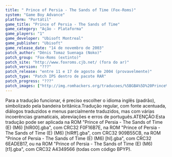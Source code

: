 ```yaml
---
title: " Prince of Persia - The Sands of Time (Fox-Roms)"
system: "Game Boy Advance"
platform: "Portátil"
game_title: "Prince of Persia - The Sands of Time"
game_category: "Ação - Plataforma"
game_players: "1"
game_developer: "Ubisoft Montreal"
game_publisher: "Ubisoft"
game_release_date: "14 de novembro de 2003"
patch_author: "Dênis Tomaz Suenaga (Noko)"
patch_group: "Fox-Roms (extinto)"
patch_site: "http://www.foxroms.cjb.net/ (fora do ar)"
patch_version: "???"
patch_release: "entre 11 e 17 de agosto de 2004 (provavelmente)"
patch_type: "Patch IPS dentro de pacote RAR"
patch_progress: "???"
patch_images: ["http://img.romhackers.org/traducoes/%5BGBA%5D%20Prince%20of%20Persia%20-%20The%20Sands%20of%20Time%20-%20Fox-Roms%20-%201.png","http://img.romhackers.org/traducoes/%5BGBA%5D%20Prince%20of%20Persia%20-%20The%20Sands%20of%20Time%20-%20Fox-Roms%20-%202.png","http://img.romhackers.org/traducoes/%5BGBA%5D%20Prince%20of%20Persia%20-%20The%20Sands%20of%20Time%20-%20Fox-Roms%20-%203.png"]
---
```

Para a tradução funcionar, é preciso escolher o idioma inglês (padrão), simbolizado pela bandeira britânica.Tradução regular, com fonte acentuada, diálogos traduzidos e menus parcialmente traduzidos, mas com várias incoerências gramaticais, abreviações e erros de português.ATENÇÃO:Esta tradução pode ser aplicada na ROM "Prince of Persia - The Sands of Time (E) (M6) [hIR00].gba", com CRC32 F0F16B7E, na ROM "Prince of Persia - The Sands of Time (E) (M6) [hIRff].gba", com CRC32 909B55CB, na ROM "Prince of Persia - The Sands of Time (E) (M6) [hI].gba", com CRC32 6EADEB17, ou na ROM "Prince of Persia - The Sands of Time (E) (M6) [t1].gba", com CRC32 A4349566 (todas com código BPYP).